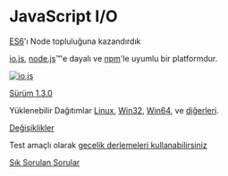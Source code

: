 # JavaScript I/O

[ES6](es6.html)'ı Node topluluğuna kazandırdık

[io.js](https://github.com/iojs/io.js), [node.js](https://nodejs.org/)&#8482;'e dayalı  ve [npm](https://www.npmjs.org/)'le uyumlu bir platformdur.

[![io.js](../images/1.0.0.png)](https://iojs.org/dist/v1.4.1/)

[Sürüm 1.3.0](https://iojs.org/dist/v1.4.1/)

Yüklenebilir Dağıtımlar
[Linux](https://iojs.org/dist/v1.4.1/iojs-v1.4.1-linux-x64.tar.xz),
[Win32](https://iojs.org/dist/v1.4.1/iojs-v1.4.1-x86.msi), [Win64](https://iojs.org/dist/v1.4.1/iojs-v1.4.1-x64.msi),
ve [diğerleri](https://iojs.org/dist/v1.4.1/).


[Değişiklikler](https://github.com/iojs/io.js/blob/v1.x/CHANGELOG.md)

Test amaçlı olarak [gecelik derlemeleri kullanabilirsiniz](https://iojs.org/download/nightly/)

[Sık Sorulan Sorular](/tr/faq.html)

